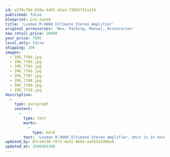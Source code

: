 ```yaml
---
id: e278c784-650e-4401-a5a4-736b3f3fa134
published: false
blueprint: pre_owned
title: 'Luxman M-900U Ultimate Stereo Amplifier'
original_accessories: 'Box, Packing, Manual, Accessories'
new_retail_price: 20000
your_price: 7995
local_only: false
shipping: 200
images:
  - IMG_7704.jpg
  - IMG_7705.jpg
  - IMG_7703.jpg
  - IMG_7706.jpg
  - IMG_7707.jpg
  - IMG_7708.jpg
  - IMG_7709.jpg
  - IMG_7710.jpg
description:
  -
    type: paragraph
    content:
      -
        type: text
        marks:
          -
            type: bold
        text: 'Luxman M-900U Ultimate Stereo Amplifier. Unit is in excellent functional condition and very good overall condition - excepting two scratches - one on the front panel and one on the right side panel (pictured) as well as some nicks in the top cover. Unit has original box, packing and accessories and sold as new for $20,000.00. A powerhouse of an amplifier with exceptional sound. '
updated_by: 87ca4130-78f3-4ed1-8b64-aa552d3d08a8
updated_at: 1690385368
---
```

